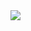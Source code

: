 <img src="https://capsule-render.vercel.app/api?type=waving&height=200&color=gradient&text=If%20a%20waffle%20machine%20is%20a%20class,%20then%20a%20waffle%20is%20an%20object.&fontAlign=49&fontSize=24&desc=SO%20WAFFLE%20IS%20OBJECT.&section=footer&reversal=false&descSize=47&descAlign=50&descAlignY=73" />
